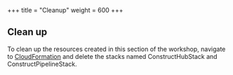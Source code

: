 +++
title = "Cleanup"
weight = 600
+++

## Clean up

To clean up the resources created in this section of the workshop, navigate to <a href="https://console.aws.amazon.com/cloudformation" target="_blank">CloudFormation</a> and delete the stacks named ConstructHubStack and ConstructPipelineStack.

